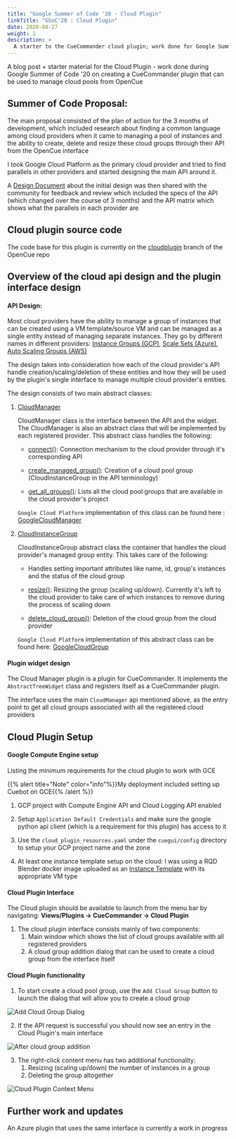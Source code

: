```yaml
---
title: "Google Summer of Code '20 - Cloud Plugin"
linkTitle: "GSoC'20 : Cloud Plugin"
date: 2020-08-27
weight: 1
description: >
  A starter to the CueCommander cloud plugin; work done for Google Summer of Code '20
---
```


A blog post + starter material for the Cloud Plugin - work done during Google Summer of Code '20 on creating a CueCommander
 plugin that can be used to manage cloud pools from OpenCue
 
## Summer of Code Proposal: 

The main proposal consisted of the plan of action for the 3 months of development, which included research about 
finding a common language among cloud providers when it came to managing a pool of instances and the ability to create, delete 
and resize these cloud groups through their API from the OpenCue interface

I took Google Cloud Platform as the primary cloud provider and tried to find parallels in other providers and 
started designing the main API around it. 

A [Design Document](https://docs.google.com/document/d/1cCPrZsM8fRbcluTppcuPFQ6_tfQo5rZE9W2m6Hms8pw/edit?usp=sharing) 
about the initial design was then shared with the community for feedback and review which included the specs of the API
 (which changed over the course of 3 months) and the API matrix which shows what the parallels in each provider are

 
## Cloud plugin source code

The code base for this plugin is currently on the [cloudplugin](https://github.com/AcademySoftwareFoundation/OpenCue/tree/cloud-plugin) 
branch of the OpenCue repo

## Overview of the cloud api design and the plugin interface design

#### API Design:

Most cloud providers have the ability to manage a group of instances that can be created using a VM template/source VM and can be
managed as a single entity instead of managing separate instances.
They go by different names in different providers: 
[Instance Groups (GCP)](https://cloud.google.com/compute/docs/instance-groups),
[Scale Sets (Azure)](https://azure.microsoft.com/en-us/services/virtual-machine-scale-sets),
[Auto Scaling Groups (AWS)](https://docs.aws.amazon.com/autoscaling/ec2/userguide/AutoScalingGroup.html)

The design takes into consideration how each of the cloud provider's API handle creation/scaling/deletion of these entities
and how they will be used by the plugin's single interface to manage multiple cloud provider's entities.

The design consists of two main abstract classes:
       
1. [CloudManager](https://github.com/AcademySoftwareFoundation/OpenCue/blob/d4a2eca93d271dacb13ca2aaba9b531642c1dc6b/pycue/opencue/cloud/api.py#L73)

    CloudManager class is the interface between the API and the widget. The CloudManager is also an abstract class
    that will be implemented by each registered provider. 
    This abstract class handles the following:
    
    * [connect()](https://github.com/AcademySoftwareFoundation/OpenCue/blob/d4a2eca93d271dacb13ca2aaba9b531642c1dc6b/pycue/opencue/cloud/api.py#L119):
    Connection mechanism to the cloud provider through it's corresponding API
    
    * [create_managed_group()](https://github.com/AcademySoftwareFoundation/OpenCue/blob/d4a2eca93d271dacb13ca2aaba9b531642c1dc6b/pycue/opencue/cloud/api.py#L100):
    Creation of a cloud pool group (CloudInstanceGroup in the API terminology)
    
    * [get_all_groups()](https://github.com/AcademySoftwareFoundation/OpenCue/blob/d4a2eca93d271dacb13ca2aaba9b531642c1dc6b/pycue/opencue/cloud/api.py#L112): 
    Lists all the cloud pool groups that are available in the cloud provider's project
    
    `Google Cloud Platform` implementation of this class can be found here : [GoogleCloudManager](https://github.com/AcademySoftwareFoundation/OpenCue/blob/d4a2eca93d271dacb13ca2aaba9b531642c1dc6b/pycue/opencue/cloud/gce_api.py#L115)

2. [CloudInstanceGroup](https://github.com/AcademySoftwareFoundation/OpenCue/blob/d4a2eca93d271dacb13ca2aaba9b531642c1dc6b/pycue/opencue/cloud/api.py#L18)

    CloudInstanceGroup abstract class the container that handles the cloud provider's managed group entity. 
    This takes care of the following:
    
    * Handles setting important attributes like name, id, group's instances and the status of the cloud group
    
    * [resize()](https://github.com/AcademySoftwareFoundation/OpenCue/blob/d4a2eca93d271dacb13ca2aaba9b531642c1dc6b/pycue/opencue/cloud/api.py#L31): 
    Resizing the group (scaling up/down). Currently it's left to the cloud provider to take care of which instances to 
    remove during the process of scaling down
    
    * [delete_cloud_group()](https://github.com/AcademySoftwareFoundation/OpenCue/blob/d4a2eca93d271dacb13ca2aaba9b531642c1dc6b/pycue/opencue/cloud/api.py#L58):
    Deletion of the cloud group from the cloud provider
    
    `Google Cloud Platform` implementation of this abstract class can be found here: [GoogleCloudGroup](https://github.com/AcademySoftwareFoundation/OpenCue/blob/d4a2eca93d271dacb13ca2aaba9b531642c1dc6b/pycue/opencue/cloud/gce_api.py#L22)
 
#### Plugin widget design

The Cloud Manager plugin is a plugin for CueCommander. It implements the `AbstractTreeWidget` class 
and registers itself as a CueCommander plugin. 

The interface uses the main `CloudManager` api mentioned above, as the entry point to get all cloud groups
associated with all the registered cloud providers


## Cloud Plugin Setup

#### Google Compute Engine setup

Listing the minimum requirements for the cloud plugin to work with GCE

{{% alert title="Note" color="info"%}}My deployment included setting up Cuebot on GCE{{% /alert %}}

1. GCP project with Compute Engine API and Cloud Logging API enabled

2. Setup `Application Default Credentials` and make sure the google python api client (which is a requirement for this plugin)
 has access to it

3. Use the `cloud_plugin_resources.yaml` under the `cuegui/config` directory to setup your GCP project name and
the zone

4. At least one instance template setup on the cloud: I was using a RQD Blender docker image uploaded as an
[Instance Template](https://cloud.google.com/compute/docs/instance-templates) with its appropriate VM type


#### Cloud Plugin Interface

The Cloud plugin should be available to launch from the menu bar by navigating: 
**Views/Plugins -> CueCommander -> Cloud Plugin**

1. The cloud plugin interface consists mainly of two components:
    1. Main window which shows the list of cloud groups available with all registered providers
    2. A cloud group addition dialog that can be used to create a cloud group from the interface itself
    
#### Cloud Plugin functionality
 
1. To start create a cloud pool group, use the `Add Cloud Group` button to launch the 
dialog that will allow you to create a cloud group

![Add Cloud Group Dialog](/blog/images/AddCloudGroupDialog.png)

2. If the API request is successful you should now see an entry in the Cloud Plugin's main interface

![After cloud group addition](/blog/images/MainInterfacePostAddition.png)

3. The right-click content menu has two additional functionality: 
    1. Resizing (scaling up/down) the number of instances in a group
    2. Deleting the group altogether

![Cloud Plugin Context Menu](/blog/images/CloudPluginContextMenu.png)


## Further work and updates

An Azure plugin that uses the same interface is currently a work in progress
